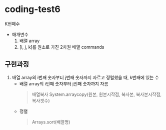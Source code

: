 # coding-test6
K번째수

  * 매개변수
    1. 배열 array
    2. [i, j, k]를 원소로 가진 2차원 배열 commands

## 구현과정
  1. 배열 array의 i번째 숫자부터 j번째 숫자까지 자르고 정렬했을 때, k번째에 있는 수
      - 배열 array의 i번째 숫자부터 j번째 숫자까지 자름
        > 배열복사 System.arraycopy(원본, 원본시작점, 복사본, 복사본시작점, 복사갯수)
      - 정렬
        > Arrays.sort(배열명)
